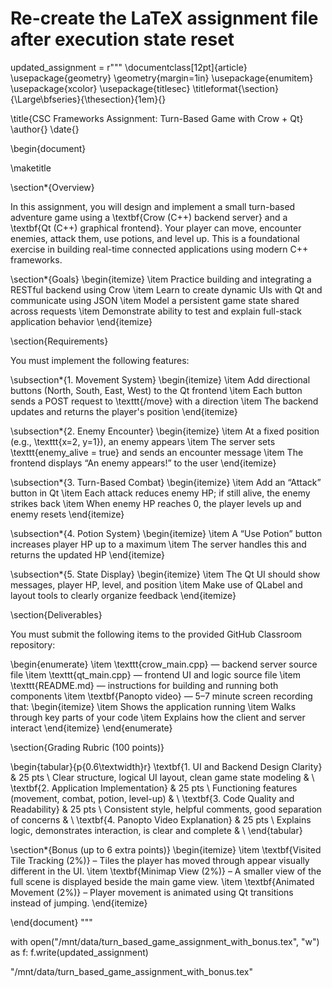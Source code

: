 # Re-create the LaTeX assignment file after execution state reset

updated_assignment = r"""
\documentclass[12pt]{article}
\usepackage{geometry}
\geometry{margin=1in}
\usepackage{enumitem}
\usepackage{xcolor}
\usepackage{titlesec}
\titleformat{\section}{\Large\bfseries}{\thesection}{1em}{}

\title{CSC Frameworks Assignment: Turn-Based Game with Crow + Qt}
\author{}
\date{}

\begin{document}

\maketitle

\section*{Overview}

In this assignment, you will design and implement a small turn-based adventure game using a \textbf{Crow (C++) backend server} and a \textbf{Qt (C++) graphical frontend}. Your player can move, encounter enemies, attack them, use potions, and level up. This is a foundational exercise in building real-time connected applications using modern C++ frameworks.

\section*{Goals}
\begin{itemize}
  \item Practice building and integrating a RESTful backend using Crow
  \item Learn to create dynamic UIs with Qt and communicate using JSON
  \item Model a persistent game state shared across requests
  \item Demonstrate ability to test and explain full-stack application behavior
\end{itemize}

\section{Requirements}

You must implement the following features:

\subsection*{1. Movement System}
\begin{itemize}
  \item Add directional buttons (North, South, East, West) to the Qt frontend
  \item Each button sends a POST request to \texttt{/move} with a direction
  \item The backend updates and returns the player's position
\end{itemize}

\subsection*{2. Enemy Encounter}
\begin{itemize}
  \item At a fixed position (e.g., \texttt{x=2, y=1}), an enemy appears
  \item The server sets \texttt{enemy\_alive = true} and sends an encounter message
  \item The frontend displays “An enemy appears!” to the user
\end{itemize}

\subsection*{3. Turn-Based Combat}
\begin{itemize}
  \item Add an “Attack” button in Qt
  \item Each attack reduces enemy HP; if still alive, the enemy strikes back
  \item When enemy HP reaches 0, the player levels up and enemy resets
\end{itemize}

\subsection*{4. Potion System}
\begin{itemize}
  \item A “Use Potion” button increases player HP up to a maximum
  \item The server handles this and returns the updated HP
\end{itemize}

\subsection*{5. State Display}
\begin{itemize}
  \item The Qt UI should show messages, player HP, level, and position
  \item Make use of QLabel and layout tools to clearly organize feedback
\end{itemize}

\section{Deliverables}

You must submit the following items to the provided GitHub Classroom repository:

\begin{enumerate}
  \item \texttt{crow\_main.cpp} — backend server source file
  \item \texttt{qt\_main.cpp} — frontend UI and logic source file
  \item \texttt{README.md} — instructions for building and running both components
  \item \textbf{Panopto video} — 5–7 minute screen recording that:
  \begin{itemize}
    \item Shows the application running
    \item Walks through key parts of your code
    \item Explains how the client and server interact
  \end{itemize}
\end{enumerate}

\section{Grading Rubric (100 points)}

\begin{tabular}{p{0.6\textwidth}r}
\textbf{1. UI and Backend Design Clarity} & 25 pts \\
Clear structure, logical UI layout, clean game state modeling & \\
\textbf{2. Application Implementation} & 25 pts \\
Functioning features (movement, combat, potion, level-up) & \\
\textbf{3. Code Quality and Readability} & 25 pts \\
Consistent style, helpful comments, good separation of concerns & \\
\textbf{4. Panopto Video Explanation} & 25 pts \\
Explains logic, demonstrates interaction, is clear and complete & \\
\end{tabular}

\section*{Bonus (up to 6 extra points)}
\begin{itemize}
  \item \textbf{Visited Tile Tracking (2\%)} – Tiles the player has moved through appear visually different in the UI.
  \item \textbf{Minimap View (2\%)} – A smaller view of the full scene is displayed beside the main game view.
  \item \textbf{Animated Movement (2\%)} – Player movement is animated using Qt transitions instead of jumping.
\end{itemize}

\end{document}
"""

with open("/mnt/data/turn_based_game_assignment_with_bonus.tex", "w") as f:
    f.write(updated_assignment)

"/mnt/data/turn_based_game_assignment_with_bonus.tex"
